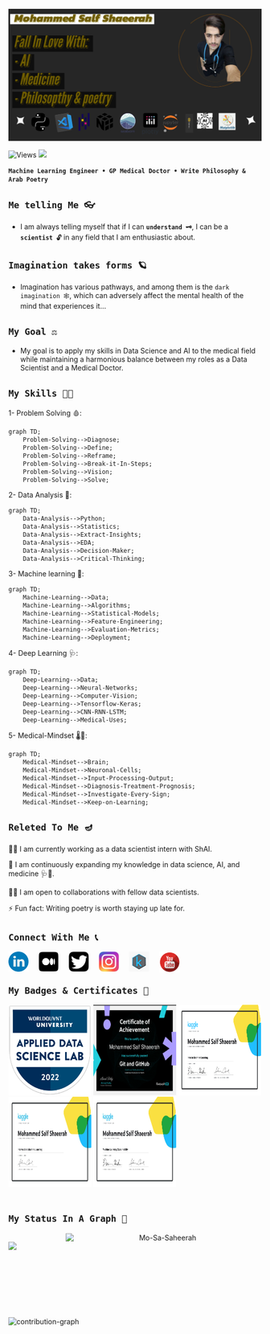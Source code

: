 ![Me](/Me/picture.jpg)


![Views](https://komarev.com/ghpvc/?username=Mo-Sa-Shaeerah)
<a href="https://github.com/Mo-Sa-Shaeerah/Mo-Sa-Shaeerah"><img src="https://img.shields.io/badge/Status-Updating-red.svg"></a>

**`Machine Learning Engineer • GP Medical Doctor • Write Philosophy & Arab Poetry`**


## **`Me telling Me 👓`** 

- I am always telling myself that if I can **`understand 🗝️`**, I can be a **`scientist 🔓`** in any field that I am enthusiastic about.


## **`Imagination takes forms 🪐`**

- Imagination has various pathways, and among them is the `dark imagination 🕸️`, which can adversely affect the mental health of the mind that experiences it...


## **`My Goal ⚖️`**

- My goal is to apply my skills in Data Science and AI to the medical field while maintaining a harmonious balance between my roles as a Data Scientist and a Medical Doctor.


## **`My Skills 🤹🏽`**

1- Problem Solving 🩸:
<!--Problem-Solving-->
```mermaid
graph TD;
    Problem-Solving-->Diagnose;
    Problem-Solving-->Define;
    Problem-Solving-->Reframe;
    Problem-Solving-->Break-it-In-Steps;
    Problem-Solving-->Vision;
    Problem-Solving-->Solve;
   ```

2- Data Analysis 🧬:
  <!--Data-Analysis-->
```mermaid
graph TD;
    Data-Analysis-->Python;
    Data-Analysis-->Statistics;
    Data-Analysis-->Extract-Insights;
    Data-Analysis-->EDA;
    Data-Analysis-->Decision-Maker;
    Data-Analysis-->Critical-Thinking;
   ```
  

3- Machine learning 💉:
  <!--Machine-Learning-->
```mermaid
graph TD;
    Machine-Learning-->Data;
    Machine-Learning-->Algorithms;
    Machine-Learning-->Statistical-Models;
    Machine-Learning-->Feature-Engineering;
    Machine-Learning-->Evaluation-Metrics;
    Machine-Learning-->Deployment;
   ```
   

4- Deep Learning 🩺:
<!--Deep-Learning-->
```mermaid
graph TD;
    Deep-Learning-->Data;
    Deep-Learning-->Neural-Networks;
    Deep-Learning-->Computer-Vision;
    Deep-Learning-->Tensorflow-Keras;
    Deep-Learning-->CNN-RNN-LSTM;
    Deep-Learning-->Medical-Uses;
   ```

5- Medical-Mindset 🌡️🧪:
<!--Medical-Mindset-->
```mermaid
graph TD;
    Medical-Mindset-->Brain;
    Medical-Mindset-->Neuronal-Cells;
    Medical-Mindset-->Input-Processing-Output;
    Medical-Mindset-->Diagnosis-Treatment-Prognosis;
    Medical-Mindset-->Investigate-Every-Sign;
    Medical-Mindset-->Keep-on-Learning;
   ```

## **`Releted To Me 🪔`**
👩‍💻 I am currently working as a data scientist intern with ShAI.

🧠 I am continuously expanding my knowledge in data science, AI, and medicine 🩺💉.

👯‍♀️ I am open to collaborations with fellow data scientists.

⚡️ Fun fact: Writing poetry is worth staying up late for.
<br>


## **`Connect With Me 📞`**

[<img alt="linkedin" width="40px" src="./Social/Linkedin.png" align="left" style="padding-right:20px;"/>](https://linkedin.com/in/mo-sa-shaeerah)
[<img alt="medium" width="40px" src="./Social/Medium.png" align="left" style="padding-right:20px;"/>](https://medium.com/@Mo_Sa_Shaeerah/)
[<img alt="twitter" width="40px" src="./Social/Twitter.png" align="left" style="padding-right:20px;"/>](https://twitter.com/Mo_Sa_Shaeerah)
[<img alt="instagram" width="40px" src="./Social/Instagram.jpg" align="left" style="padding-right:20px;"/>](https://www.instagram.com/mo_sa_shaeerah/)
[<img alt="kaggle" width="40px" src="./Social/Kaggle.jpg" align="left" style="padding-right:20px;"/>](https://www.kaggle.com/mohammedsalf)
[<img alt="youtube" width="42px" src="./Social/Youtube.png" align="left" style="padding-right:20px;"/>](https://www.youtube.com/channel/UCE4Ksc_7mqSqBmTWm-TeWfA)
<br/>
<br/>


## **`My Badges & Certificates 🍂`**

<a href="https://www.credly.com/badges/d5f3edd0-5635-4032-a75d-8da862a7134c/linked_in_profile"><img src="Certificates/WQU.jpg" width="165" height="180"></a>
<a href="https://almdrasa.com/certificate-verification/1454BFDB5-1453C6C2C-127129078/"><img src="Certificates/Git-Github.jpg" width="165" height="180"></a>
<a href="https://www.kaggle.com/learn/certification/mohammedsalf/intro-to-machine-learning"><img src="Certificates/Intro-ML.png" width="165" height="180"></a>
<a href="https://www.kaggle.com/learn/certification/mohammedaieng/intermediate-machine-learning"><img src="Certificates/Intermediate-ML.jpg" width="165" height="180"></a>
<a href="https://www.kaggle.com/learn/certification/mohammedaieng/machine-learning-explainability"><img src="Certificates/Explaniability-ML.jpg" width="165" height="180"></a>
<br/>
<br/>


## **`My Status In A Graph 🎢`**
  
<p align=center>
  <div align=center>
    <a href="https://github.com/denvercoder1/github-readme-streak-stats" title="Mohammed Salf Shaeerah">
      <img align="right" width=390 src="https://github-readme-streak-stats.herokuapp.com/?user=Mo-Sa-Shaeerah&theme=react&border=61dafb&hide_border=true"alt="Mo-Sa-Saheerah" />
    </a>
    <a href="https://github.com/anuraghazra/github-readme-stats" title="Mohammed Salf Shaeerah">
      <img align="left" width=390 src="https://github-readme-stats.vercel.app/api?username=Mo-Sa-Shaeerah&show_icons=true&theme=react&border_color=61dafb&hide_border=true" />
    </a>
  </div>
  <br><br><br><br><br><br><br><br><br>
  </div>
  
  ![contribution-graph](https://github-readme-activity-graph.vercel.app/graph?username=Mo-Sa-Shaeerah&bg_color=12111d&color=ffffff&line=1055e0&point=00ff11&area=true&hide_border=true)
